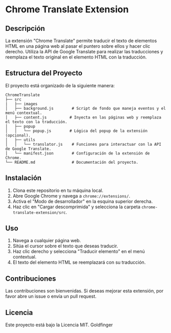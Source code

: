 # Chrome Translate Extension

## Descripción
La extensión "Chrome Translate" permite traducir el texto de elementos HTML en una página web al pasar el puntero sobre ellos y hacer clic derecho. Utiliza la API de Google Translate para realizar las traducciones y reemplaza el texto original en el elemento HTML con la traducción.

## Estructura del Proyecto
El proyecto está organizado de la siguiente manera:

```
ChromeTranslate
├── src
|   ├── images
│   ├── background.js        # Script de fondo que maneja eventos y el menú contextual.
│   ├── content.js          # Inyecta en las páginas web y reemplaza el texto con la traducción.
│   ├── popup
│   │   └── popup.js        # Lógica del popup de la extensión (opcional).
│   ├── utils
│   │   └── translator.js    # Funciones para interactuar con la API de Google Translate.
│   └── manifest.json        # Configuración de la extensión de Chrome.
└── README.md                # Documentación del proyecto.
```

## Instalación
1. Clona este repositorio en tu máquina local.
2. Abre Google Chrome y navega a `chrome://extensions/`.
3. Activa el "Modo de desarrollador" en la esquina superior derecha.
4. Haz clic en "Cargar descomprimida" y selecciona la carpeta `chrome-translate-extension/src`.

## Uso
1. Navega a cualquier página web.
2. Sitúa el cursor sobre el texto que deseas traducir.
3. Haz clic derecho y selecciona "Traducir elemento" en el menú contextual.
4. El texto del elemento HTML se reemplazará con su traducción.

## Contribuciones
Las contribuciones son bienvenidas. Si deseas mejorar esta extensión, por favor abre un issue o envía un pull request.

## Licencia
Este proyecto está bajo la Licencia MIT. Goldfinger